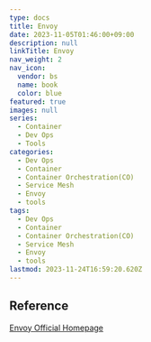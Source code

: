```yaml
---
type: docs
title: Envoy
date: 2023-11-05T01:46:00+09:00
description: null
linkTitle: Envoy
nav_weight: 2
nav_icon:
  vendor: bs
  name: book
  color: blue
featured: true
images: null
series:
  - Container
  - Dev Ops
  - Tools
categories:
  - Dev Ops
  - Container
  - Container Orchestration(CO)
  - Service Mesh
  - Envoy
  - tools
tags:
  - Dev Ops
  - Container
  - Container Orchestration(CO)
  - Service Mesh
  - Envoy
  - tools
lastmod: 2023-11-24T16:59:20.620Z
---
```


## Reference

[Envoy Official Homepage](https://www.envoyproxy.io/)
